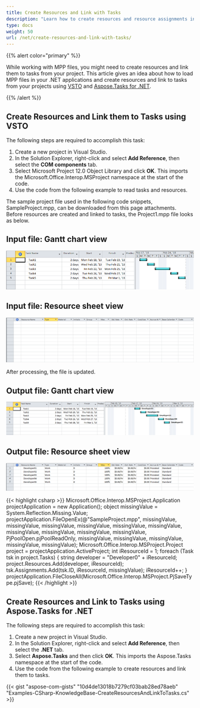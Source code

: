 ```yaml
---
title: Create Resources and Link with Tasks
description: "Learn how to create resources and resource assignments in the project using Aspose.Tasks for .NET in comparison with Microsoft Office Automation Tools."
type: docs
weight: 50
url: /net/create-resources-and-link-with-tasks/
---
```


{{% alert color="primary" %}}

While working with MPP files, you might need to create resources and link them to tasks from your project. This article gives an idea about how to load MPP files in your .NET applications and create resources and link to tasks from your projects using [VSTO](/tasks/net/create-resources-and-link-with-tasks/) and [Aspose.Tasks for .NET](/tasks/net/create-resources-and-link-with-tasks/).

{{% /alert %}}

## **Create Resources and Link them to Tasks using VSTO**
The following steps are required to accomplish this task:

1. Create a new project in Visual Studio.
2. In the Solution Explorer, right-click and select **Add Reference**, then select the **COM components** tab.
3. Select Microsoft Project 12.0 Object Library and click **OK**. 
   This imports the Microsoft.Office.Interop.MSProject namespace at the start of the code.
4. Use the code from the following example to read tasks and resources.

The sample project file used in the following code snippets, SampleProject.mpp, can be downloaded from this page attachments. Before resources are created and linked to tasks, the Project1.mpp file looks as below.

## **Input file: Gantt chart view** 

![show input Gantt chart view](create-resources-and-link-with-tasks_1.png)

## **Input file: Resource sheet view** 

![show input resource sheet view](create-resources-and-link-with-tasks_2.png)

After processing, the file is updated.

## **Output file: Gantt chart view** 

![show output Gantt chart view](create-resources-and-link-with-tasks_3.png)

## **Output file: Resource sheet view** 

![show output resource sheet chart view](create-resources-and-link-with-tasks_4.png)

{{< highlight csharp >}}
Microsoft.Office.Interop.MSProject.Application projectApplication = new Application();
object missingValue = System.Reflection.Missing.Value;
projectApplication.FileOpenEx(@"SampleProject.mpp",
    missingValue, missingValue, missingValue, missingValue,
    missingValue, missingValue, missingValue, missingValue,
    missingValue, missingValue, PjPoolOpen.pjPoolReadOnly,
    missingValue, missingValue, missingValue, missingValue,
    missingValue);
Microsoft.Office.Interop.MSProject.Project project = projectApplication.ActiveProject;
int iResourceId = 1;
foreach (Task tsk in project.Tasks)
{
    string developer = "Developer0" + iResourceId;
    project.Resources.Add(developer, iResourceId);
    tsk.Assignments.Add(tsk.ID, iResourceId, missingValue);
    iResourceId++;
}
projectApplication.FileCloseAll(Microsoft.Office.Interop.MSProject.PjSaveType.pjSave);
{{< /highlight >}}

## **Create Resources and Link to Tasks using Aspose.Tasks for .NET**
The following steps are required to accomplish this task:

1. Create a new project in Visual Studio.
2. In the Solution Explorer, right-click and select **Add Reference**, then select the **.NET** tab.
3. Select **Aspose.Tasks** and then click **OK**.
   This imports the Aspose.Tasks namespace at the start of the code.
4. Use the code from the following example to create resources and link them to tasks.

{{< gist "aspose-com-gists" "10d4de13018b7279cf03bab28ed78aeb" "Examples-CSharp-KnowledgeBase-CreateResourcesAndLinkToTasks.cs" >}}
